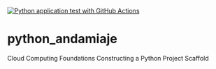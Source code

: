 [![Python application  test with GitHub Actions](https://github.com/LEXsB/python_andamiaje/actions/workflows/main.yml/badge.svg)](https://github.com/LEXsB/python_andamiaje/actions/workflows/main.yml)

# python_andamiaje
Cloud Computing Foundations Constructing a Python Project Scaffold
